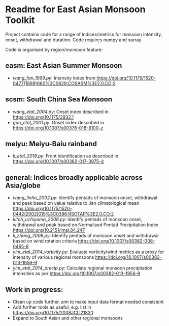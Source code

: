 # Readme for East Asian Monsoon Toolkit

Project contains code for a range of indices/metrics for monsoon intensity, onset, withdrawal and duration.
Code requires numpy and xarray

Code is organised by region/monsoon feature:

## easm: East Asian Summer Monsoon
- *wang_fan_1999.py*: Intensity index from https://doi.org/10.1175/1520-0477(1999)080%3C0629:COSASM%3E2.0.CO;2

## scsm: South China Sea Monsoon
- *wang_etal_2004.py*: Onset index described in https://doi.org/10.1175/2932.1
- *gao_etal_2001.py*: Onset index described in https://doi.org/10.1007/s00376-018-8100-z

## meiyu: Meiyu-Baiu rainband
- *li_etal_2018.py*: Front identification as described in https://doi.org/10.1007/s00382-017-3975-4

## general: Indices broadly applicable across Asia/globe
- *wang_linho_2002.py*: Identify pentads of monsoon onset, withdrawal and peak based on value relative to Jan climatological mean https://doi.org/10.1175/1520-0442(2002)015%3C0386:RSOTAP%3E2.0.CO;2
- *kitoh_uchiyama_2006.py*: Identify pentads of monsoon onset, withdrawal and peak based on Normalised Pentad Precipitation Index https://doi.org/10.2151/jmsj.84.247
- *li_zhang_2009.py*: Identify pentads of monsoon onset and withdrawal based on wind rotation criteria https://doi.org/10.1007/s00382-008-0465-8
- *yim_etal_2014_vorticity.py*: Evaluate vorticity/wind metrics as a proxy for intensity of various regional monsoons https://doi.org/10.1007/s00382-013-1956-9
- *yim_etal_2014_precip.py*: Calculate regional monsoon precipitation intensities as per https://doi.org/10.1007/s00382-013-1956-9


## Work in progress:
- Clean up code further, aim to make input data format needed consistent
- Add further tools as useful, e.g. list in https://doi.org/10.1175/2008JCLI2183.1 
- Expand to South Asian and other regional monsoons